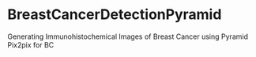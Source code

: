 # BreastCancerDetectionPyramid
Generating Immunohistochemical Images of Breast Cancer using Pyramid Pix2pix for BC
